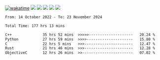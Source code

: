 [![wakatime](https://wakatime.com/badge/user/368879df-dc38-4b1a-86c4-8a2054a0e074.svg)](https://wakatime.com/@368879df-dc38-4b1a-86c4-8a2054a0e074)
<img src="https://img.shields.io/badge/Windows-0078D6?style=flat&logo=Windows&logoColor=white">
<img src="https://img.shields.io/badge/IntelliJ_IDEA-000000.svg?style=flat&logo=IntelliJ-IDEA&logoColor=white">
<img src="https://img.shields.io/badge/CLion-000000.svg?style=flat&logo=CLion&logoColor=white">
<img src="https://img.shields.io/badge/Visual_Studio_Code-007ACC?style=flat&logo=Visual-Studio-Code&logoColor=white">
<img src="https://img.shields.io/badge/Discord-5865F2?label=kano42&style=flat&logo=discord&logoColor=white">
<br>


<!--START_SECTION:waka-->

```txt
From: 14 October 2022 - To: 23 November 2024

Total Time: 177 hrs 13 mins

C++              35 hrs 52 mins  >>>>>--------------------   20.24 %
Python           27 hrs 59 mins  >>>>---------------------   15.80 %
C                22 hrs 5 mins   >>>----------------------   12.47 %
Rust             21 hrs 46 mins  >>>----------------------   12.28 %
ObjectiveC       12 hrs 26 mins  >>-----------------------   07.02 %
```

<!--END_SECTION:waka-->
